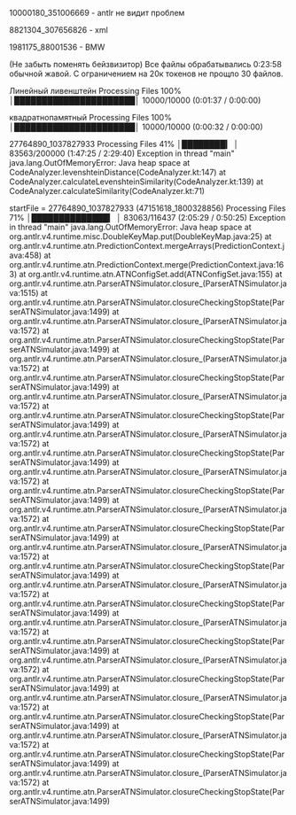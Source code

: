 10000180_351006669 - antlr не видит проблем

8821304_307656826 - xml

1981175_88001536 - BMW

(Не забыть поменять бейзвизитор)
Все файлы обрабатывались 0:23:58 обычной жавой. 
С ограничением на 20к токенов не прощло 30 файлов.

Линейный ливенштейн
Processing Files 100% │██████████████████████│ 10000/10000 (0:01:37 / 0:00:00)

квадратнопамятный
Processing Files 100% │██████████████████████│ 10000/10000 (0:00:32 / 0:00:00) 


27764890_1037827933
Processing Files  41% │████████▎           │  83563/200000 (1:47:25 / 2:29:40)
Exception in thread "main" java.lang.OutOfMemoryError: Java heap space
at CodeAnalyzer.levenshteinDistance(CodeAnalyzer.kt:147)
at CodeAnalyzer.calculateLevenshteinSimilarity(CodeAnalyzer.kt:139)
at CodeAnalyzer.calculateSimilarity(CodeAnalyzer.kt:71)

startFile = 27764890_1037827933
(47151618_1800328856)
Processing Files  71% │██████████████▎     │  83063/116437 (2:05:29 / 0:50:25)
Exception in thread "main" java.lang.OutOfMemoryError: Java heap space
at org.antlr.v4.runtime.misc.DoubleKeyMap.put(DoubleKeyMap.java:25)
at org.antlr.v4.runtime.atn.PredictionContext.mergeArrays(PredictionContext.java:458)
at org.antlr.v4.runtime.atn.PredictionContext.merge(PredictionContext.java:163)
at org.antlr.v4.runtime.atn.ATNConfigSet.add(ATNConfigSet.java:155)
at org.antlr.v4.runtime.atn.ParserATNSimulator.closure_(ParserATNSimulator.java:1515)
at org.antlr.v4.runtime.atn.ParserATNSimulator.closureCheckingStopState(ParserATNSimulator.java:1499)
at org.antlr.v4.runtime.atn.ParserATNSimulator.closure_(ParserATNSimulator.java:1572)
at org.antlr.v4.runtime.atn.ParserATNSimulator.closureCheckingStopState(ParserATNSimulator.java:1499)
at org.antlr.v4.runtime.atn.ParserATNSimulator.closure_(ParserATNSimulator.java:1572)
at org.antlr.v4.runtime.atn.ParserATNSimulator.closureCheckingStopState(ParserATNSimulator.java:1499)
at org.antlr.v4.runtime.atn.ParserATNSimulator.closure_(ParserATNSimulator.java:1572)
at org.antlr.v4.runtime.atn.ParserATNSimulator.closureCheckingStopState(ParserATNSimulator.java:1499)
at org.antlr.v4.runtime.atn.ParserATNSimulator.closure_(ParserATNSimulator.java:1572)
at org.antlr.v4.runtime.atn.ParserATNSimulator.closureCheckingStopState(ParserATNSimulator.java:1499)
at org.antlr.v4.runtime.atn.ParserATNSimulator.closure_(ParserATNSimulator.java:1572)
at org.antlr.v4.runtime.atn.ParserATNSimulator.closureCheckingStopState(ParserATNSimulator.java:1499)
at org.antlr.v4.runtime.atn.ParserATNSimulator.closure_(ParserATNSimulator.java:1572)
at org.antlr.v4.runtime.atn.ParserATNSimulator.closureCheckingStopState(ParserATNSimulator.java:1499)
at org.antlr.v4.runtime.atn.ParserATNSimulator.closure_(ParserATNSimulator.java:1572)
at org.antlr.v4.runtime.atn.ParserATNSimulator.closureCheckingStopState(ParserATNSimulator.java:1499)
at org.antlr.v4.runtime.atn.ParserATNSimulator.closure_(ParserATNSimulator.java:1572)
at org.antlr.v4.runtime.atn.ParserATNSimulator.closureCheckingStopState(ParserATNSimulator.java:1499)
at org.antlr.v4.runtime.atn.ParserATNSimulator.closure_(ParserATNSimulator.java:1572)
at org.antlr.v4.runtime.atn.ParserATNSimulator.closureCheckingStopState(ParserATNSimulator.java:1499)
at org.antlr.v4.runtime.atn.ParserATNSimulator.closure_(ParserATNSimulator.java:1572)
at org.antlr.v4.runtime.atn.ParserATNSimulator.closureCheckingStopState(ParserATNSimulator.java:1499)
at org.antlr.v4.runtime.atn.ParserATNSimulator.closure_(ParserATNSimulator.java:1572)
at org.antlr.v4.runtime.atn.ParserATNSimulator.closureCheckingStopState(ParserATNSimulator.java:1499)
at org.antlr.v4.runtime.atn.ParserATNSimulator.closure_(ParserATNSimulator.java:1572)
at org.antlr.v4.runtime.atn.ParserATNSimulator.closureCheckingStopState(ParserATNSimulator.java:1499)
at org.antlr.v4.runtime.atn.ParserATNSimulator.closure_(ParserATNSimulator.java:1572)
at org.antlr.v4.runtime.atn.ParserATNSimulator.closureCheckingStopState(ParserATNSimulator.java:1499)
